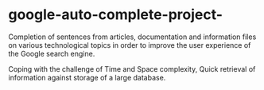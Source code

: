 # google-auto-complete-project-
Completion of sentences from articles, documentation and information files on various technological topics in order to improve the user experience of the Google search engine.

Coping with the challenge of Time and Space complexity, Quick retrieval of information against storage of a large database.
